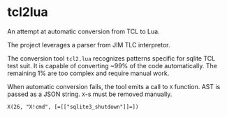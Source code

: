 # tcl2lua

An attempt at automatic conversion from TCL to Lua.

The project leverages a parser from JIM TLC interpretor.

The conversion tool `tcl2.lua` recognizes patterns specific for sqlite TCL test suit.
It is capable of converting ~99% of the code automatically.
The remaining 1% are too complex and require manual work.

When automatic conversion fails, the tool emits a call to `X` function. AST is passed as a JSON string.
`X`-s must be removed manually.

```
X(26, "X!cmd", [=[["sqlite3_shutdown"]]=])
```

